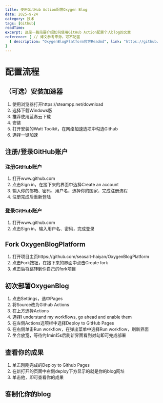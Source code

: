 ```yaml
---
title: 使用GitHub Action配置Oxygen Blog
date: 2025-9-24
category: 技术
tags: [Github]
readTime: 
excerpt: 这是一篇简要介绍如何使用GitHub Action配置个人blog的文章
reference: [ // 博文参考来源，可不配置
  { description: "OxygenBlogPlatform官方Readmd", link: "https://github.com/seasalt-haiyan/OxygenBlogPlatform/blob/main/README.md" },
]
---
```

# 配置流程

## （可选）安装加速器

1. 使用浏览器打开https://steampp.net/download
2. 选择下载Windows版
3. 推荐使用蓝奏云下载
4. 安装
5. 打开安装的Watt Toolkit，在网络加速选项中勾选Github
6. 选择一键加速

## 注册/登录GitHub账户

### 注册GitHub账户

1. 打开www.github.com
2. 点击Sign in，在接下来的界面中选择Create an account
3. 输入你的邮箱、密码、用户名，选择你的国家，完成注册流程
4. 注册完成后重新登陆

### 登录GitHub账户

1. 打开www.github.com
2. 点击Sign in，输入用户名、密码，完成登录

## Fork OxygenBlogPlatform

1. 打开项目主页https://github.com/seasalt-haiyan/OxygenBlogPlatform
2. 点击Fork按钮，在接下来的界面中点击Create fork
3. 点击后将跳转到你自己的fork项目

## 初次部署OxygenBlog

1. 点击Settings，选中Pages
2. 将Source改为Github Actions
3. 在上方选择Actions
4. 选择I understand my workflows, go ahead and enable them
5. 在左侧Actions选项栏中选择Deploy to GitHub Pages
6. 在右侧单击Run workflow，在弹出菜单中选择Run workflow，刷新界面
7. 坐合放宽，等待约1min15s后刷新界面看到对勾即可完成部署

## 查看你的成果

1. 单击刚刚完成的Deploy to Github Pages
2. 在新打开的页面中右侧deploy下方显示的就是你的blog网址
3. 单击他，即可查看你的成果

## 客制化你的blog
